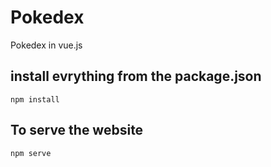 # Pokedex
Pokedex in vue.js
## install evrything from the package.json
`npm install`
## To serve the website
`npm serve`
